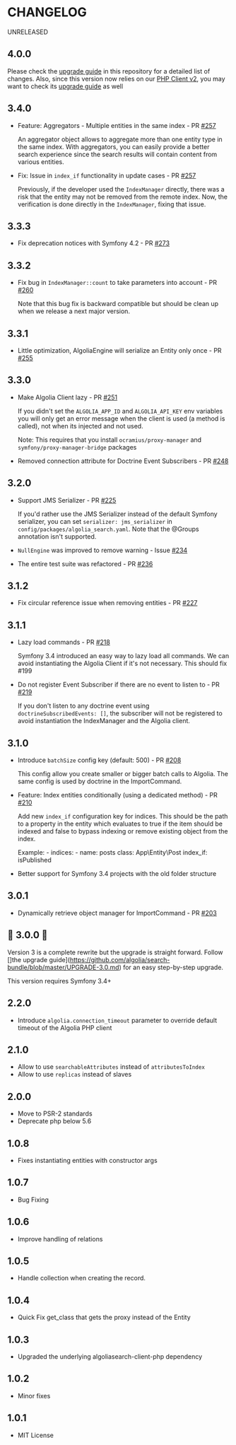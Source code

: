 CHANGELOG
=========

UNRELEASED

4.0.0
----------

Please check the [upgrade guide](https://github.com/algolia/search-bundle/blob/upgrade/v4/UPGRADE-4.0.md) in this repository for a detailed list of changes. 
Also, since this version now relies on our [PHP Client v2](https://www.algolia.com/doc/api-client/getting-started/install/php/), you may want to check its [upgrade guide](https://www.algolia.com/doc/api-client/getting-started/upgrade-guides/php/) as well


3.4.0
----------

* Feature: Aggregators - Multiple entities in the same index - PR [#257](https://github.com/algolia/search-bundle/pull/257)

    An aggregator object allows to aggregate more than
    one entity type in the same index. With aggregators,
    you can easily provide a better search experience
    since the search results will contain content from
    various entities.

* Fix: Issue in `index_if` functionality in update cases - PR [#257](https://github.com/algolia/search-bundle/pull/257)

    Previously, if the developer used the `IndexManager` directly,
    there was a risk that the entity may not be removed from the remote
    index. Now, the verification is done directly in the `IndexManager`,
    fixing that issue.


3.3.3
----------

 * Fix deprecation notices with Symfony 4.2 - PR [#273](https://github.com/algolia/search-bundle/pull/273)

3.3.2
----------

 * Fix bug in `IndexManager::count` to take parameters into account - PR [#260](https://github.com/algolia/search-bundle/pull/260)

    Note that this bug fix is backward compatible but should be clean up
    when we release a next major version.

3.3.1
----------

* Little optimization, AlgoliaEngine will serialize an Entity only once - PR [#255](https://github.com/algolia/search-bundle/pull/255)


3.3.0
----------

* Make Algolia Client lazy - PR [#251](https://github.com/algolia/search-bundle/pull/251)

    If you didn't set the `ALGOLIA_APP_ID` and `ALGOLIA_API_KEY` env variables
    you will only get an error message when the client is used (a method is called),
    not when its injected and not used.

    Note: This requires that you install `ocramius/proxy-manager` and
    `symfony/proxy-manager-bridge` packages


* Removed connection attribute for Doctrine Event Subscribers - PR [#248](https://github.com/algolia/search-bundle/pull/248)

3.2.0
----------

* Support JMS Serializer - PR [#225](https://github.com/algolia/search-bundle/pull/225)

    If you'd rather use the JMS Serializer instead of the default Symfony serializer,
    you can set `serializer: jms_serializer` in `config/packages/algolia_search.yaml`.
    Note that the @Groups annotation isn't supported.

* `NullEngine` was improved to remove warning - Issue [#234](https://github.com/algolia/search-bundle/issues/234)

* The entire test suite was refactored - PR [#236](https://github.com/algolia/search-bundle/pull/236)

3.1.2
-----

* Fix circular reference issue when removing entities - PR [#227](https://github.com/algolia/search-bundle/pull/227)

3.1.1
-----

* Lazy load commands - PR [#218](https://github.com/algolia/search-bundle/pull/218)

    Symfony 3.4 introduced an easy way to lazy load all commands. We can avoid instantiating
    the Algolia Client if it's not necessary.
    This should fix #199

* Do not register Event Subscriber if there are no event to listen to - PR [#219](https://github.com/algolia/search-bundle/pull/219)

    If you don't listen to any doctrine event using `doctrineSubscribedEvents: []`,
    the subscriber will not be registered to avoid instantiation the IndexManager and
    the Algolia client.

3.1.0
-----

* Introduce `batchSize` config key (default: 500) - PR [#208](https://github.com/algolia/search-bundle/pull/208)

    This config allow you create smaller or bigger batch calls to Algolia. The same config is used by doctrine in the ImportCommand.

* Feature: Index entities conditionally (using a dedicated method) - PR [#210](https://github.com/algolia/search-bundle/pull/210)

    Add new `index_if` configuration key for indices.
    This should be the path to a property in the entity which
    evaluates to true if the item should be indexed and false to
    bypass indexing or remove existing object from the index.

    Example:
        - indices:
            - name: posts
              class: App\Entity\Post
              index_if: isPublished

* Better support for Symfony 3.4 projects with the old folder structure

3.0.1
-----

* Dynamically retrieve object manager for ImportCommand - PR [#203](https://github.com/algolia/search-bundle/pull/203)

🎉 3.0.0 🎉
----------

Version 3 is a complete rewrite but the upgrade is straight forward.
Follow []the upgrade guide](https://github.com/algolia/search-bundle/blob/master/UPGRADE-3.0.md) for an easy step-by-step upgrade.

This version requires Symfony 3.4+

2.2.0
-----

- Introduce `algolia.connection_timeout` parameter to override default timeout of the Algolia PHP client

2.1.0
-----

- Allow to use `searchableAttributes` instead of `attributesToIndex`
- Allow to use `replicas` instead of slaves

2.0.0
-----

- Move to PSR-2 standards
- Deprecate php below 5.6

1.0.8
-----

- Fixes instantiating entities with constructor args

1.0.7
-----

- Bug Fixing

1.0.6
-----

- Improve handling of relations

1.0.5
-----

- Handle collection when creating the record.

1.0.4
-----

- Quick Fix get_class that gets the proxy instead of the Entity

1.0.3
-----

- Upgraded the underlying algoliasearch-client-php dependency

1.0.2
-----

- Minor fixes

1.0.1
-----

- MIT License
